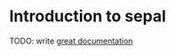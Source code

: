 # Introduction to sepal

TODO: write [great documentation](http://jacobian.org/writing/what-to-write/)
